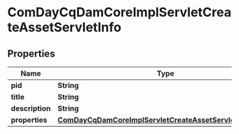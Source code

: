 

# ComDayCqDamCoreImplServletCreateAssetServletInfo

## Properties

Name | Type | Description | Notes
------------ | ------------- | ------------- | -------------
**pid** | **String** |  |  [optional]
**title** | **String** |  |  [optional]
**description** | **String** |  |  [optional]
**properties** | [**ComDayCqDamCoreImplServletCreateAssetServletProperties**](ComDayCqDamCoreImplServletCreateAssetServletProperties.md) |  |  [optional]



